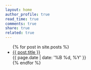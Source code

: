 ```yaml
---
layout: home
author_profile: true
read_time: true
comments: true
share: true
related: true
---
```



<ul>
  {% for post in site.posts %}
    <li>
      <a href="{{ post.url }}">{{ post.title }}</a><br>
      {{ page.date | date: '%B %d, %Y' }}
    </li>
  {% endfor %}
</ul>
